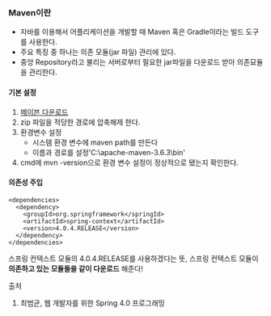 ### Maven이란

- 자바를 이용해서 어플리케이션을 개발할 때 Maven 혹은 Gradle이라는 빌드 도구를 사용한다.
- 주요 특징 중 하나는 의존 모듈(jar 파일) 관리에 있다.
- 중앙 Repository라고 불리는 서버로부터 필요한 jar파일을 다운로드 받아 의존묘듈을 관리한다.

#### 기본 설정
1. [메이븐 다운로드](https://maven.apache.org/download.cgi)
2. zip 파일을 적당한 경로에 압축해제 한다.
3. 환경변수 설정
   - 시스템 환경 변수에 maven path를 만든다 
   - 이름과 경로를 설정'C:\apache-maven-3.6.3\bin'
4. cmd에 mvn -version으로 환경 변수 설정이 정상적으로 됐는지 확인한다.

#### 의존성 주입
```
<dependencies>
  <dependency>
    <groupId>org.springframework</springId>
    <artifactId>spring-context</artifactId>
    <version>4.0.4.RELEASE</version>
  </dependency>
</dependencies>
```
스프링 컨텍스트 모듈의 4.0.4.RELEASE를 사용하겠다는 뜻, 스프링 컨텍스트 모듈이 **의존하고 있는 모듈들을 같이 다운로드** 해준다!

출처
1) 최범균, 웹 개발자를 위한 Spring 4.0 프로그래밍
